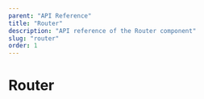 ```yaml
---
parent: "API Reference"
title: "Router"
description: "API reference of the Router component"
slug: "router"
order: 1
---
```


# Router
